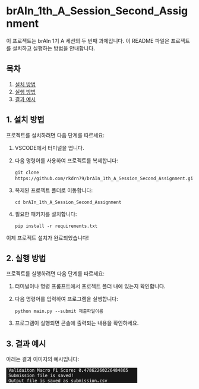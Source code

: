# brAIn_1th_A_Session_Second_Assignment

이 프로젝트는 brAIn 1기 A 세션의 두 번째 과제입니다. 이 README 파일은 프로젝트를 설치하고 실행하는 방법을 안내합니다.

## 목차
1. [설치 방법](#1-설치-방법)
2. [실행 방법](#2-실행-방법)
3. [결과 예시](#3-결과-예시)

## 1. 설치 방법

프로젝트를 설치하려면 다음 단계를 따르세요:

1. VSCODE에서 터미널을 엽니다.

3. 다음 명령어를 사용하여 프로젝트를 복제합니다:
   ```
   git clone https://github.com/rkdrn79/brAIn_1th_A_Session_Second_Assignment.git
   ```

4. 복제된 프로젝트 폴더로 이동합니다:
   ```
   cd brAIn_1th_A_Session_Second_Assignment
   ```

5. 필요한 패키지를 설치합니다:
   ```
   pip install -r requirements.txt
   ```

이제 프로젝트 설치가 완료되었습니다!

## 2. 실행 방법

프로젝트를 실행하려면 다음 단계를 따르세요:

1. 터미널이나 명령 프롬프트에서 프로젝트 폴더 내에 있는지 확인합니다.

2. 다음 명령어를 입력하여 프로그램을 실행합니다:
   ```
   python main.py --submit 제출파일이름
   ```

3. 프로그램이 실행되면 콘솔에 출력되는 내용을 확인하세요.

## 3. 결과 예시

아래는 결과 이미지의 예시입니다:

![결과 이미지](./data/result_example.png)
